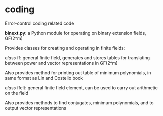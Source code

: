 # coding
Error-control coding related code

**binext.py**: a Python module for operating on binary extension fields, GF(2^m)

Provides classes for creating and operating in finite fields:

*class* ff: general finite field, generates and stores tables for translating between power and vector representations in GF(2^m)
  
  Also provides method for printing out table of minimum polynomials, in same format as Lin and Costello book

*class* ffelt: general finite field element, can be used to carry out arithmetic on the field

  Also provides methods to find conjugates, minimum polynomials, and to output vector representations
  
